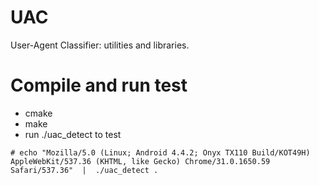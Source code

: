 UAC
===

User-Agent Classifier: utilities and libraries.

Compile and run test
====================

 * cmake
 * make
 * run ./uac_detect to test

```console
# echo "Mozilla/5.0 (Linux; Android 4.4.2; Onyx TX110 Build/KOT49H) AppleWebKit/537.36 (KHTML, like Gecko) Chrome/31.0.1650.59 Safari/537.36"  |  ./uac_detect .
```

